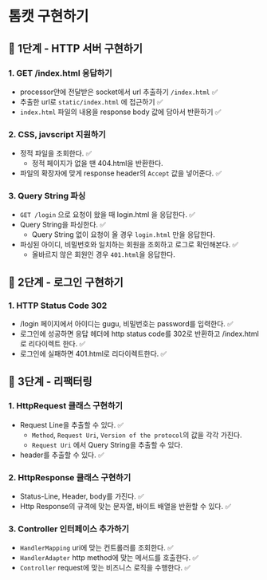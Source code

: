 # 톰캣 구현하기

## 🚀 1단계 - HTTP 서버 구현하기
### 1. GET /index.html 응답하기

- processor안에 전달받은 socket에서 url 추출하기 `/index.html`  ✅
- 추출한 url로 `static/index.html` 에 접근하기 ✅
- `index.html` 파일의 내용을 response body 값에 담아서 반환하기 ✅

### 2. CSS, javscript 지원하기

- 정적 파일을 조회한다. ✅
  - 정적 페이지가 없을 땐 404.html을 반환한다.
- 파일의 확장자에 맞게 response header의 `Accept`  값을 넣어준다. ✅

### 3. Query String 파싱

- `GET /login` 으로 요청이 왔을 때 login.html 을 응답한다. ✅
- Query String을 파싱한다. ✅
  - Query String 없이 요청이 올 경우 `login.html` 만을 응답한다.
- 파싱된 아이디, 비밀번호와 일치하는 회원을 조회하고 로그로 확인해본다. ✅
  - 올바르지 않은 회원인 경우 `401.html`을 응답한다.

## 🚀 2단계 - 로그인 구현하기
### 1. HTTP Status Code 302

- /login 페이지에서 아이디는 gugu, 비밀번호는 password를 입력한다. ✅
- 로그인에 성공하면 응답 헤더에 http status code를 302로 반환하고 /index.html로 리다이렉트 한다. ✅
- 로그인에 실패하면 401.html로 리다이렉트한다. ✅

## 🚀 3단계 - 리팩터링
### 1. HttpRequest 클래스 구현하기

- Request Line을 추출할 수 있다. ✅
  - `Method`, `Request Uri`, `Version of the protocol`의 값을 각각 가진다.
  - `Request Uri` 에서 Query String을 추출할 수 있다.
- header를 추출할 수 있다. ✅

### 2. HttpResponse 클래스 구현하기

- Status-Line, Header, body를 가진다. ✅
- Http Response의 규격에 맞는 문자열, 바이트 배열을 반환할 수 있다. ✅

### 3. Controller 인터페이스 추가하기

- `HandlerMapping` uri에 맞는 컨트롤러를 조회한다. ✅
- `HandlerAdapter` http method에 맞는 메서드를 호출한다. ✅
- `Controller` request에 맞는 비즈니스 로직을 수행한다. ✅
